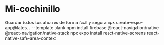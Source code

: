 # Mi-cochinillo
Guardar todos tus ahorros de forma fácil y segura
npx create-expo-app@latest . --template blank
npm install firebase @react-navigation/native @react-navigation/native-stack
npx expo install react-native-screens react-native-safe-area-context
